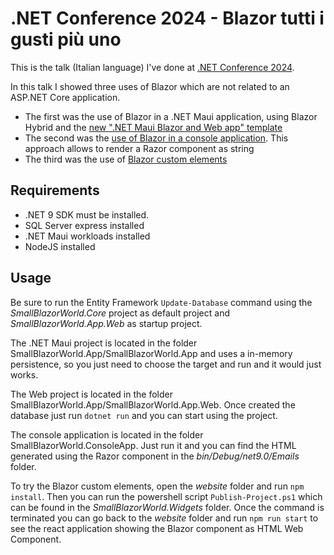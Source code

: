 # .NET Conference 2024 - Blazor tutti i gusti più uno

This is the talk (Italian language) I've done at [.NET Conference 2024](https://dotnetconference.it/).

In this talk I showed three uses of Blazor which are not related to an ASP.NET Core application.

- The first was the use of Blazor in a .NET Maui application, using Blazor Hybrid and the [new ".NET Maui Blazor and Web app" template](https://learn.microsoft.com/en-us/aspnet/core/blazor/hybrid/tutorials/maui-blazor-web-app?view=aspnetcore-9.0)
- The second was the [use of Blazor in a console application](https://learn.microsoft.com/en-us/aspnet/core/blazor/components/render-components-outside-of-aspnetcore?view=aspnetcore-9.0). This approach allows to render a Razor component as string
- The third was the use of [Blazor custom elements](https://learn.microsoft.com/en-us/aspnet/core/blazor/components/js-spa-frameworks?view=aspnetcore-9.0)

## Requirements

- .NET 9 SDK must be installed.
- SQL Server express installed
- .NET Maui workloads installed
- NodeJS installed

## Usage

Be sure to run the Entity Framework `Update-Database` command using the *SmallBlazorWorld.Core* project as default project and *SmallBlazorWorld.App.Web* as startup project.

The .NET Maui project is located in the folder SmallBlazorWorld.App/SmallBlazorWorld.App and uses a in-memory persistence, so you just need to choose the target and run and it would just works.

The Web project is located in the folder SmallBlazorWorld.App/SmallBlazorWorld.App.Web. Once created the database just run `dotnet run` and you can start using the project.

The console application is located in the folder SmallBlazorWorld.ConsoleApp. Just run it and you can find the HTML generated using the Razor component in the *bin/Debug/net9.0/Emails* folder.

To try the Blazor custom elements, open the *website* folder and run `npm install`.
Then you can run the powershell script `Publish-Project.ps1` which can be found in the *SmallBlazorWorld.Widgets* folder. Once the command is terminated you can go back to the *website* folder and run `npm run start` to see the react application showing the Blazor component as HTML Web Component.